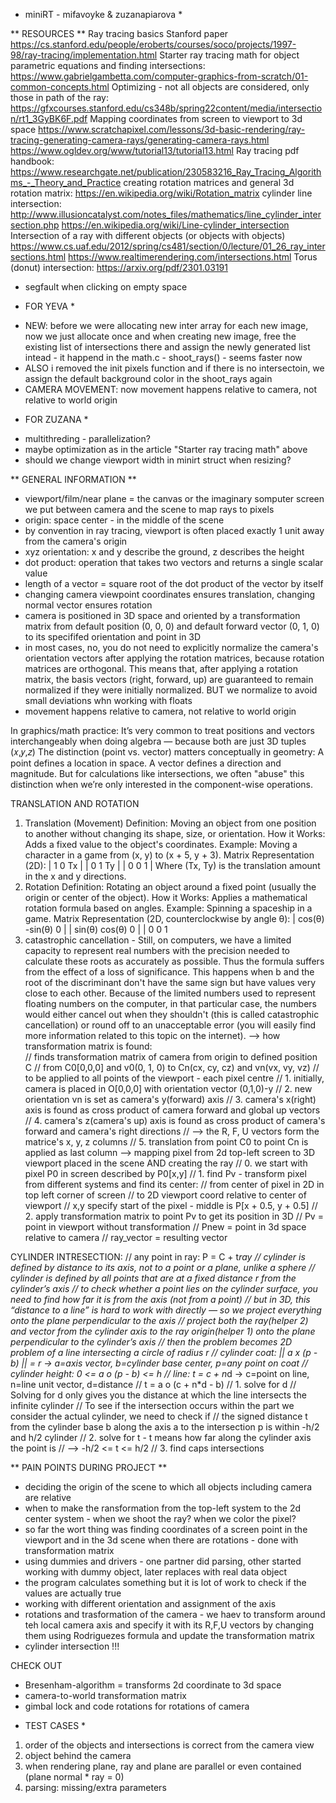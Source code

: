 * miniRT - mifavoyke & zuzanapiarova * 

** RESOURCES **
Ray tracing basics Stanford paper
https://cs.stanford.edu/people/eroberts/courses/soco/projects/1997-98/ray-tracing/implementation.html
Starter ray tracing math for object parametric equations and finding intersections:
https://www.gabrielgambetta.com/computer-graphics-from-scratch/01-common-concepts.html
Optimizing - not all objects are considered, only those in path of the ray:
https://gfxcourses.stanford.edu/cs348b/spring22content/media/intersection/rt1_3GyBK6F.pdf
Mapping coordinates from screen to viewport to 3d space 
https://www.scratchapixel.com/lessons/3d-basic-rendering/ray-tracing-generating-camera-rays/generating-camera-rays.html
https://www.ogldev.org/www/tutorial13/tutorial13.html
Ray tracing pdf handbook:
https://www.researchgate.net/publication/230583216_Ray_Tracing_Algorithms_-_Theory_and_Practice
creating rotation matrices and general 3d rotation matrix:
https://en.wikipedia.org/wiki/Rotation_matrix
cylinder line intersection:
http://www.illusioncatalyst.com/notes_files/mathematics/line_cylinder_intersection.php
https://en.wikipedia.org/wiki/Line-cylinder_intersection
Intersection of a ray with different objects (or objects with objects)
https://www.cs.uaf.edu/2012/spring/cs481/section/0/lecture/01_26_ray_intersections.html
https://www.realtimerendering.com/intersections.html
Torus (donut) intersection:
https://arxiv.org/pdf/2301.03191


- segfault when clicking on empty space 
* FOR YEVA *
- NEW: before we were allocating new inter array for each new image, now we just allocate once and when creating new image, free the existing list of intersections there and assign the newly generated list intead - it happend in the math.c - shoot_rays() - seems faster now
- ALSO i removed the init pixels function and if there is no intersectoin, we assign the default background color in the shoot_rays again
- CAMERA MOVEMENT: now movement happens relative to camera, not relative to world origin 

* FOR ZUZANA *
- multithreding - parallelization?
- maybe optimization as in the article "Starter ray tracing math" above
- should we change viewport width in minirt struct when resizing? 

** GENERAL INFORMATION **
- viewport/film/near plane = the canvas or the imaginary somputer screen we put between camera and the scene to map rays to pixels 
- origin: space center - in the middle of the scene
- by convention in ray tracing, viewport is often placed exactly 1 unit away from the camera's origin 
- xyz orientation: x  and y describe the ground, z describes the height
- dot product: operation that takes two vectors and returns a single scalar value
- length of a vector = square root of the dot product of the vector by itself
- changing camera viewpoint coordinates ensures translation, changing normal vector ensures rotation
- camera is positioned in 3D space and oriented by a transformation matrix from default position (0, 0, 0) and default forward vector (0, 1, 0) to its specififed orientation and point in 3D
- in most cases, no, you do not need to explicitly normalize the camera's orientation vectors after applying the rotation matrices, because rotation matrices are orthogonal. This means that, after applying a rotation matrix, the basis vectors (right, forward, up) are guaranteed to remain normalized if they were initially normalized. BUT we normalize to avoid small deviations whn working with floats
- movement happens relative to camera, not relative to world origin 

In graphics/math practice:
It’s very common to treat positions and vectors interchangeably when doing algebra — because both are just 3D tuples (𝑥,𝑦,𝑧)
The distinction (point vs. vector) matters conceptually in geometry: 
A point defines a location in space.
A vector defines a direction and magnitude.
But for calculations like intersections, we often "abuse" this distinction when we’re only interested in the component-wise operations.

TRANSLATION AND ROTATION
1. Translation (Movement)
Definition: Moving an object from one position to another without changing its shape, size, or orientation.
How it Works: Adds a fixed value to the object's coordinates.
Example: Moving a character in a game from (x, y) to (x + 5, y + 3).
Matrix Representation (2D):
| 1  0  Tx |
| 0  1  Ty |
| 0  0  1  |
Where (Tx, Ty) is the translation amount in the x and y directions.
2. Rotation
Definition: Rotating an object around a fixed point (usually the origin or center of the object).
How it Works: Applies a mathematical rotation formula based on angles.
Example: Spinning a spaceship in a game.
Matrix Representation (2D, counterclockwise by angle θ):
| cos(θ)  -sin(θ)  0 |
| sin(θ)   cos(θ)  0 |
|   0        0     1 
3. catastrophic cancellation - Still, on computers, we have a limited capacity to represent real numbers with the precision needed to calculate these roots as accurately as possible. Thus the formula suffers from the effect of a loss of significance. This happens when b and the root of the discriminant don't have the same sign but have values very close to each other. Because of the limited numbers used to represent floating numbers on the computer, in that particular case, the numbers would either cancel out when they shouldn't (this is called catastrophic cancellation) or round off to an unacceptable error (you will easily find more information related to this topic on the internet).
--> how transformation matrix is found:  
// finds transformation matrix of camera from origin to defined position C
// from C0[0,0,0] and v0(0, 1, 0) to Cn(cx, cy, cz) and vn(vx, vy, vz)
// to be applied to all points of the viewport - each pixel centre
// 1. initially, camera is placed in O[0,0,0] with orientation vector (0,1,0)-y
// 2. new orientation vn is set as camera's y(forward) axis
// 3. camera's x(right) axis is found as cross product of camera forward and global up vectors
// 4. camera's z(camera's up) axis is found as cross product of camera's forward and camera's right directions
// --> the R, F, U vectors form the matrice's x, y, z columns
// 5. translation from point C0 to point Cn is applied as last column
--> mapping pixel from 2d top-left screen to 3D viewport placed in the scene AND creating the ray
// 0. we start with pixel P0 in screen described by P0[x,y]
// 1. find Pv - transform pixel from different systems and find its center:
// from center of pixel in 2D in top left corner of screen
// to 2D viewport coord relative to center of viewport
// x,y specify start of the pixel - middle is P[x + 0.5, y + 0.5]
// 2. apply transformation matrix to point Pv to get its position in 3D
// Pv = point in viewport without transformation
// Pnew = point in 3d space relative to camera
// ray_vector = resulting vector

CYLINDER INTRESECTION:
// any point in ray: P = C + t*ray
// cylinder is defined by distance to its axis, not to a point or a plane, unlike a sphere
// cylinder is defined by all points that are at a fixed distance r from the cylinder’s axis
// to check whether a point lies on the cylinder surface, you need to find how far it is from the axis (not from a point)
// but in 3D, this “distance to a line” is hard to work with directly — so we project everything onto the plane perpendicular to the axis
// project both the ray(helper 2) and vector from the cylinder axis to the ray origin(helper 1) onto the plane perpendicular to the cylinder’s axis
// then the problem becomes 2D problem of a line intersecting a circle of radius r
// cylinder coat: || a x (p - b) || = r -> a=axis vector, b=cylinder base center, p=any point on coat
// cylinder height: 0 <= a o (p - b) <= h
// line: t = c + n*d  -> c=point on line, n=line unit vector, d=distance 
// t = a o (c + n*d - b)
// 1. solve for d
// Solving for d only gives you the distance at which the line intersects the infinite cylinder
// To see if the intersection occurs within the part we consider the actual cylinder, we need to check if
// the signed distance t from the cylinder base b along the axis a to the intersection p is within -h/2 and h/2 cylinder
// 2. solve for t - t means how far along the cylinder axis the point is
// --> -h/2 <= t <= h/2
// 3. find caps intersections


** PAIN POINTS DURING PROJECT **
- deciding the origin of the scene to which all objects including camera are relative
- when to make the ransformation from the top-left system to the 2d center system - when we shoot the ray? when we color the pixel?
- so far the wort thing was finding coordinates of a screen point in the viewport and in the 3d scene when there are rotations - done with transformation matrix 
- using dummies and drivers - one partner did parsing, other started working with dummy object, later replaces with real data object
- the program calculates something but it is lot of work to check if the values are actually true
- working with different orientation and assignment of the axis
- rotations and trasformation of the camera - we haev to transform around teh local camera axis and specify it with its R,F,U vectors by changing them using Rodriguezes formula and update the transformation matrix
- cylinder intersection !!!

CHECK OUT
- Bresenham-algorithm = transforms 2d coordinate to 3d space 
- camera-to-world transformation matrix
- gimbal lock and code rotations for rotations of camera


* TEST CASES *
1. order of the objects and intersections is correct from the camera view
2. object behind the camera
3. when rendering plane, ray and plane are parallel or even contained (plane normal  * ray = 0)
4. parsing: missing/extra parameters